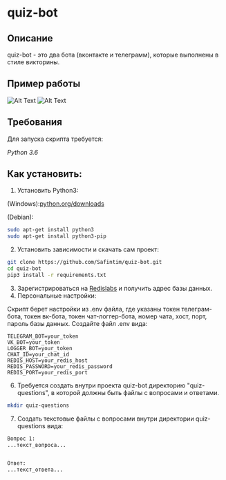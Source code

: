 # quiz-bot

## Описание
quiz-bot - это два бота (вконтакте и телеграмм), которые выполнены в стиле викторины.



## Пример работы
![Alt Text](http://ipic.su/img/img7/fs/quiz-telebot.1559418673.gif)
![Alt Text](http://ipic.su/img/img7/fs/quiz-vkbot.1559418740.gif)


## Требования

Для запуска скрипта требуется:

*Python 3.6*


## Как установить:

1. Установить Python3:

(Windows):[python.org/downloads](https://www.python.org/downloads/windows/)

(Debian):
```sh
sudo apt-get install python3
sudo apt-get install python3-pip
```
2. Установить зависимости и скачать сам проект:

```sh
git clone https://github.com/Safintim/quiz-bot.git
cd quiz-bot
pip3 install -r requirements.txt
```

3. Зарегистрироваться на [Redislabs](https://redislabs.com/) и получить адрес базы данных.
4. Персональные настройки:

Скрипт берет настройки из .env файла, где указаны токен телеграм-бота, токен вк-бота, 
токен чат-логгер-бота, номер чата, хост, порт, пароль базы данных. Создайте файл .env вида:

```.env
TELEGRAM_BOT=your_token
VK_BOT=your_token
LOGGER_BOT=your_token
CHAT_ID=your_chat_id
REDIS_HOST=your_redis_host
REDIS_PASSWORD=your_redis_password
REDIS_PORT=your_redis_port
```

6. Требуется создать внутри проекта quiz-bot директорию "quiz-questions", в которой должны быть файлы с вопросами
и ответами.
 
```sh
mkdir quiz-questions
```
7. Создать текстовые файлы с вопросами внутри директории quiz-questions вида:

```markdown
Вопрос 1:
...текст_вопроса...


Ответ:
...текст_ответа...
```